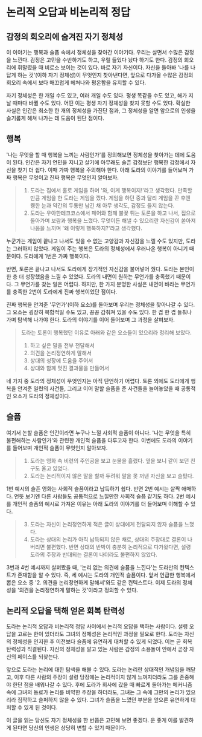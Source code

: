 # 논리적 오답과 비논리적 정답

## 감정의 회오리에 숨겨진 자기 정체성
이 이야기는 행복과 슬픔 속에서 정체성을 찾아간 이야기다. 우리는 살면서 수많은 감정을 느낀다. 감정은 고민을 수반하기도 하고, 우릴 들었다 놨다 하기도 한다. 감정의 회오리에 휘말렸을 때 비로소 보이는 것이 있다. 바로 자기 자신이다. 자신을 돌아봐 '나를 나답게 하는 것'(이하 자기 정체성)이 무엇인지 찾아낸다면, 앞으로 다가올 수많은 감정의 회오리 속에서 보다 매끄럽게 헤쳐나와 평온함을 유지할 수 있다. 

자기 정체성은 한 개일 수도 있고, 여러 개일 수도 있다. 평생 똑같을 수도 있고, 해가 지날 때마다 바뀔 수도 있다. 어떤 이는 평생 자기 정체성을 찾지 못할 수도 있다. 확실한 사실은 인간은 최소한 한 개의 정체성을 가진단 점과, 그 정체성을 알면 앞으로의 인생을 슬기롭게 헤쳐 나가는 데 도움이 된단 점이다.

## 행복
'나는 무엇을 할 때 행복을 느끼는 사람인가'를 정의해보면 정체성을 찾아가는 데에 도움이 된다. 인간은 자기 연민을 지니고 살기에 아무래도 슬픈 감정보단 행복한 감정에서 자신을 찾기 더 쉽다. 이때 가짜 행복을 주의해야 한다. 아래 도라의 이야기를 들어보며 가짜 행복은 무엇이고 진짜 행복은 무엇인지 알아보자.

> 1. 도라는 집에서 홀로 게임을 하며 '와, 이게 행복이지!'라고 생각했다. 만족할 만큼 게임을 한 도라는 게임을 껐다. 게임을 하던 중과 달리 게임을 끈 후엔 퀭한 눈과 약간의 두통만 남긴 채 아무 생각도, 감정도 들지 않는다.
> 2. 도라는 우아한테크코스에서 페어와 함께 불꽃 튀는 토론을 하고 나서, 집으로 돌아가며 보람과 행복을 느꼈다. 무엇이든 해낼 수 있으리란 자신감이 쏟아져 나옴을 느끼며 '왜 이렇게 행복하지?'라고 생각했다.

누군가는 게임이 끝나고 나서도 잊을 수 없는 고양감과 자신감을 느낄 수도 있지만, 도라는 그러하지 않았다. 게임이 주는 행복은 도라의 정체성에서 우러나온 행복이 아니기 때문이다. 도라에게 1번은 가짜 행복이다.

반면, 토론은 끝나고 나서도 도라에게 장기적인 자신감을 불어넣어 줬다. 도라는 본인이 한 층 더 성장했음을 느낄 수 있었다. 도라의 내면이 원하는 무언가를 충족했기 때문이다. 그 무언가를 찾는 일은 어렵다. 하지만, 한 가지 분명한 사실은 내면이 바라는 무언가를 충족한 2번이 도라에게 진짜 행복이었단 점이다.

진짜 행복을 안겨준 '무언가'(이하 요소)를 돌아보며 우리는 정체성을 찾아나갈 수 있다. 그 요소는 굉장히 복합적일 수도 있고, 꽁꽁 감춰져 있을 수도 있다. 한 겹 한 겹 들춰나가며 탐색해 나가야 한다. 도라의 이야기를 이어 들어보며 그 과정을 살펴보자.

> 도라는 토론이 행복했던 이유로 아래와 같은 요소들이 있으리라 정리해 보았다.
> 1. 하고 싶은 말을 전부 전달해서
> 2. 의견을 논리정연하게 말해서
> 3. 상대의 성장에 도움을 주어서
> 4. 상대와 함께 멋진 결과물을 만들어서

네 가지 중 도라의 정체성이 무엇인지는 아직 단언하기 어렵다. 토론 외에도 도라에게 행복을 안겨준 일련의 사건들, 그리고 이어 말할 슬픔을 준 사건들을 늘어놓았을 때 공통적인 요소가 도라의 정체성이다.

## 슬픔
여기서 논할 슬픔은 인간이라면 누구나 느낄 사회적 슬픔이 아니다. '나는 무엇을 특히 불편해하는 사람인가'와 관련한 개인적 슬픔을 다루고자 한다. 이번에도 도라의 이야기를 들어보며 개인적 슬픔이 무엇인지 알아보자.

> 1. 도라는 영화 속 비련의 주인공을 보고 눈물을 흘렸다. 옆을 보니 같이 보던 친구도 울고 있었다.
> 2. 도라는 논리적이지 않은 말을 할까 두려워 말을 못 꺼낸 자신을 보고 슬펐다.

1번 예시의 슬픈 영화는 사회적 슬픔이라고 납득하기 쉽다. 반면 2번 예시는 살짝 애매하다. 언뜻 보기엔 다른 사람들도 공통적으로 느낄만한 사회적 슬픔 같기도 하다. 2번 예시를 개인적 슬픔의 예시로 가져온 이유는 아래 도라의 이야기를 더 들어보며 이해할 수 있다.

> 3. 도라는 자신이 논리정연하게 적은 글이 상대에게 전달되지 않자 슬픔을 느꼈다.
> 4. 도라는 상대의 논리가 아직 납득되지 않은 채로, 상대의 주장대로 결론이 나버리면 불편했다. 반면 상대의 반박이 충분히 논리적으로 다가왔다면, 설령 도라의 주장과 반대되는 결론이 나더라도 불편하지 않았다.

3번과 4번 예시까지 살펴봤을 때, '논리 없는 의견에 슬픔을 느낀다'는 도라만의 컨텍스트가 존재함을 알 수 있다. 즉, 세 예시는 도라의 개인적 슬픔이다. 앞서 언급한 행복에서 뽑은 요소 중 '2. 의견을 논리정연하게 말해서'와도 같은 컨텍스트다. 이제 도라의 정체성을 '의견을 논리정연하게 말하는 것'이라고 정의할 수 있다.

## 논리적 오답을 택해 얻은 회복 탄력성
도라는 논리적 오답과 비논리적 정답 사이에서 논리적 오답을 택하는 사람이다. 설령 오답을 고르는 한이 있더라도 그녀의 정체성은 논리적인 과정을 필요로 한다. 도라는 자신의 정체성을 인지한 후 이전보다 슬픔에 유연하게 대처할 수 있게 되었다. 이는 곧 회복 탄력성과 직결된다. 자신의 정체성을 알고 있는 사람은 감정의 소용돌이 안에서 곧장 자신의 페이스를 되찾는다.

앞으로 도라는 논리에 대한 탐색을 해볼 수 있다. 도라는 논리란 상대적인 개념임을 깨닫고, 이후 다른 사람의 주장이 설령 당장에는 논리적이지 않게 느껴지더라도 그를 존중해야 한단 점을 배워나갈 수 있다. 후에 도라가 회사에 갔을 때 빠르게 돌아가는 메커니즘 속에 그녀의 동료가 논리를 비약한 주장을 하더라도, 그녀는 그 속에 그만의 논리가 있으리라 짐작하고 슬퍼하지 않을 수 있다. 그녀가 슬픔을 느꼈던 부분을 앞으론 유연하게 대처할 수 있게 된 것이다.

이 글을 읽는 당신도 자기 정체성을 한 번쯤은 고민해 보면 좋겠다. 운 좋게 이를 발견하게 된다면 당신의 인생은 상당히 변할 수 있기 때문이다.